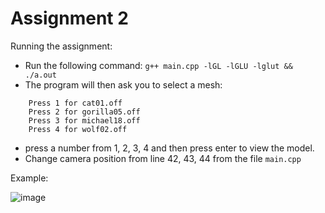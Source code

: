 # Assignment 2

Running the assignment: 
- Run the following command: `g++ main.cpp -lGL -lGLU -lglut && ./a.out`
- The program will then ask you to select a mesh:
```
    Press 1 for cat01.off
    Press 2 for gorilla05.off
    Press 3 for michael18.off
    Press 4 for wolf02.off
```
- press a number from 1, 2, 3, 4 and then press enter to view the model.
- Change camera position from line 42, 43, 44 from the file `main.cpp`

Example:

![image](https://user-images.githubusercontent.com/44001232/144097897-903947ab-5d53-4b19-a8f1-8957e38f59a5.png)
